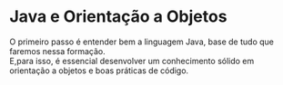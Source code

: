 # Java e Orientação a Objetos
O primeiro passo é entender bem a linguagem Java, base de tudo que faremos nessa formação.   
E,para isso, é essencial desenvolver um conhecimento sólido em orientação a objetos e boas práticas de código.
